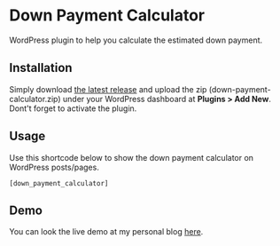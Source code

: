 # Down Payment Calculator

WordPress plugin to help you calculate the estimated down payment.

## Installation

Simply download [the latest release](https://github.com/maswib/down-payment-calculator/releases/download/1.0/down-payment-calculator.zip) and upload the zip (down-payment-calculator.zip) under your WordPress dashboard at **Plugins > Add New**. Dont't forget to activate the plugin.

## Usage

Use this shortcode below to show the down payment calculator on WordPress posts/pages.

```
[down_payment_calculator]
```

## Demo

You can look the live demo at my personal blog [here](https://wahyuwibowo.com/projects/down-payment-calculator/).